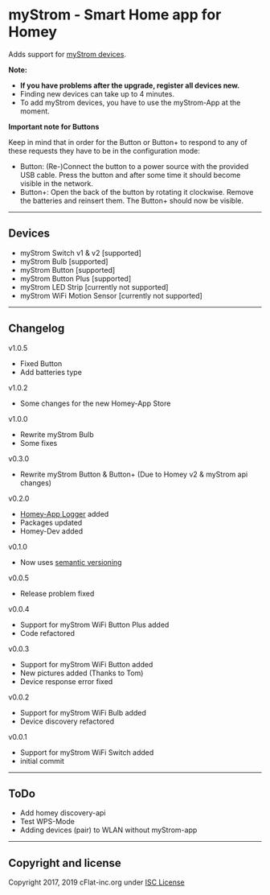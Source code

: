 # myStrom - Smart Home app for Homey

Adds support for [myStrom devices](https://mystrom.ch/smart-home/).

**Note:**

* **If you have problems after the upgrade, register all devices new.**
* Finding new devices can take up to 4 minutes.
* To add myStrom devices, you have to use the myStrom-App at the moment.

**Important note for Buttons**

Keep in mind that in order for the Button or Button+ to respond to any of these requests they have to be in the configuration mode:

* Button: (Re-)Connect the button to a power source with the provided USB cable. Press the button and after some time it should become visible in the network.
* Button+: Open the back of the button by rotating it clockwise. Remove the batteries and reinsert them. The Button+ should now be visible.

---

## Devices

* myStrom Switch v1 & v2                 [supported]
* myStrom Bulb                           [supported]
* myStrom Button                         [supported]
* myStrom Button Plus                    [supported]
* myStrom LED Strip                      [currently not supported]
* myStrom WiFi Motion Sensor             [currently not supported]

---

## Changelog

v1.0.5

* Fixed Button
* Add batteries type

v1.0.2

* Some changes for the new Homey-App Store

v1.0.0

* Rewrite myStrom Bulb
* Some fixes

v0.3.0

* Rewrite myStrom Button & Button+ (Due to Homey v2 & myStrom api changes)

v0.2.0

* [Homey-App Logger](https://community.athom.com/t/how-to-integrate-a-homey-app-logger-to-your-app-for-a-simple-global-logger-in-homey) added
* Packages updated
* Homey-Dev added

v0.1.0

* Now uses [semantic versioning](https://semver.org/)

v0.0.5

* Release problem fixed

v0.0.4

* Support for myStrom WiFi Button Plus added
* Code refactored

v0.0.3

* Support for myStrom WiFi Button added
* New pictures added (Thanks to Tom)
* Device response error fixed

v0.0.2

* Support for myStrom WiFi Bulb added
* Device discovery refactored

v0.0.1

* Support for myStrom WiFi Switch added
* initial commit

---

## ToDo

* Add homey discovery-api
* Test WPS-Mode
* Adding devices (pair) to WLAN without myStrom-app

---

## Copyright and license

Copyright 2017, 2019 cFlat-inc.org under [ISC License](LICENSE)